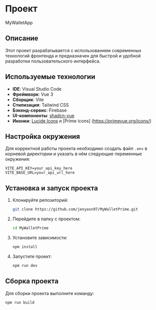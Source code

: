 # Проект

MyWalletApp

## Описание

Этот проект разрабатывается с использованием современных технологий фронтенда и предназначен для быстрой и удобной разработки пользовательского интерфейса.

## Используемые технологии

- **IDE**: Visual Studio Code
- **Фреймворк**: Vue 3
- **Сборщик**: Vite
- **Стилизация**: Tailwind CSS
- **Бэкенд-сервис**: Firebase
- **UI-компоненты**: [shadcn-vue](https://primevue.org/)
- **Иконки**: [Lucide Icons](https://lucide.dev/icons/) и [Prime icons] (https://primevue.org/icons/)

## Настройка окружения

Для корректной работы проекта необходимо создать файл `.env` в корневой директории и указать в нём следующие переменные окружения:

```
VITE_API_KEY=your_api_key_here
VITE_BASE_URL=your_api_url_here
```

## Установка и запуск проекта

1. Клонируйте репозиторий:
   ```sh
   git clone https://github.com/jenyasn97/MyWalletPrime.git
   ```
2. Перейдите в папку с проектом:
   ```sh
   cd MyWalletPrime
   ```
3. Установите зависимости:
   ```sh
   npm install
   ```
4. Запустите проект:
   ```sh
   npm run dev
   ```

## Сборка проекта

Для сборки проекта выполните команду:

```sh
npm run build
```
